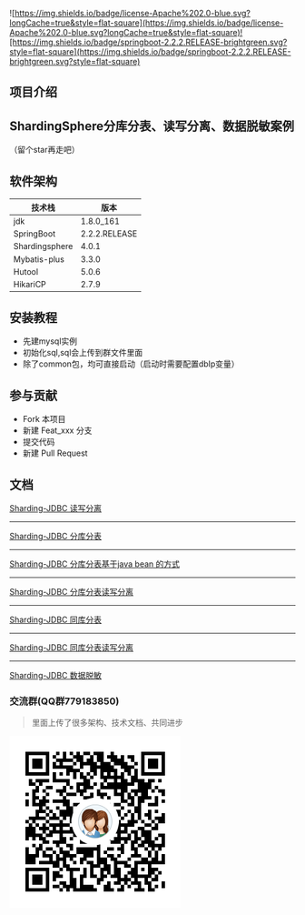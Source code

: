 ![https://img.shields.io/badge/license-Apache%202.0-blue.svg?longCache=true&style=flat-square](https://img.shields.io/badge/license-Apache%202.0-blue.svg?longCache=true&style=flat-square)![https://img.shields.io/badge/springboot-2.2.2.RELEASE-brightgreen.svg?style=flat-square](https://img.shields.io/badge/springboot-2.2.2.RELEASE-brightgreen.svg?style=flat-square)


## 项目介绍
ShardingSphere分库分表、读写分离、数据脱敏案例
---
（留个star再走吧）

## 软件架构
|  技术栈   |  版本 |
| --- | --- |
|  jdk |   1.8.0_161  |
|  SpringBoot   | 2.2.2.RELEASE   |
|  Shardingsphere   | 4.0.1   |
|  Mybatis-plus   | 3.3.0   |
|  Hutool   | 5.0.6   |
|  HikariCP   | 2.7.9  |

## 安装教程
* 先建mysql实例
* 初始化sql,sql会上传到群文件里面
* 除了common包，均可直接启动（启动时需要配置dbIp变量）

## 参与贡献
* Fork 本项目
* 新建 Feat_xxx 分支
* 提交代码
* 新建 Pull Request

## 文档
[Sharding-JDBC 读写分离](https://www.kancloud.cn/xuyisu/springcloud_springboot/1578128)
*****
[Sharding-JDBC 分库分表](https://www.kancloud.cn/xuyisu/springcloud_springboot/1578129)
*****
[Sharding-JDBC 分库分表基于java bean 的方式](https://www.kancloud.cn/xuyisu/springcloud_springboot/1580661)
*****
[Sharding-JDBC 分库分表读写分离](https://www.kancloud.cn/xuyisu/springcloud_springboot/1580662)
*****
[Sharding-JDBC 同库分表](https://www.kancloud.cn/xuyisu/springcloud_springboot/1580663)
*****
[Sharding-JDBC 同库分表读写分离](https://www.kancloud.cn/xuyisu/springcloud_springboot/1580664)
*****
[Sharding-JDBC 数据脱敏](https://www.kancloud.cn/xuyisu/springcloud_springboot/1580665)

### 交流群(QQ群779183850)
>里面上传了很多架构、技术文档、共同进步

![](images/security技术交流群二维码.png)